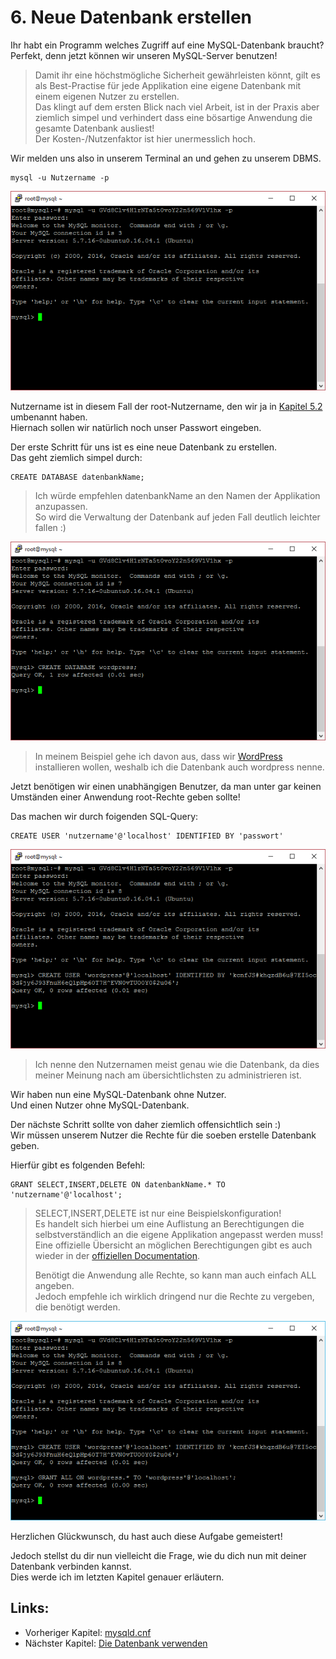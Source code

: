 # 6. Neue Datenbank erstellen

Ihr habt ein Programm welches Zugriff auf eine MySQL-Datenbank braucht?  
Perfekt, denn jetzt können wir unseren MySQL-Server benutzen!

> Damit ihr eine höchstmögliche Sicherheit gewährleisten könnt, gilt es als Best-Practise für jede Applikation eine eigene Datenbank mit einem eigenen Nutzer zu erstellen.  
> Das klingt auf dem ersten Blick nach viel Arbeit, ist in der Praxis aber ziemlich simpel und verhindert dass eine bösartige Anwendung die gesamte Datenbank ausliest!  
> Der Kosten-/Nutzenfaktor ist hier unermesslich hoch.

Wir melden uns also in unserem Terminal an und gehen zu unserem DBMS.

```
mysql -u Nutzername -p
```

![](/assets/create-database-1.png)

Nutzername ist in diesem Fall der root-Nutzername, den wir ja in [Kapitel 5.2](/der-root-user.md) umbenannt haben.  
Hiernach sollen wir natürlich noch unser Passwort eingeben.

Der erste Schritt für uns ist es eine neue Datenbank zu erstellen.  
Das geht ziemlich simpel durch:

```
CREATE DATABASE datenbankName;
```

> Ich würde empfehlen datenbankName an den Namen der Applikation anzupassen.  
> So wird die Verwaltung der Datenbank auf jeden Fall deutlich leichter fallen :\)

![](/assets/create-database-2.png)

> In meinem Beispiel gehe ich davon aus, dass wir [WordPress ](https://de.wordpress.com/)installieren wollen, weshalb ich die Datenbank auch wordpress nenne.

Jetzt benötigen wir einen unabhängigen Benutzer, da man unter gar keinen Umständen einer Anwendung root-Rechte geben sollte!

Das machen wir durch foigenden SQL-Query:

```
CREATE USER 'nutzername'@'localhost' IDENTIFIED BY 'passwort'
```

![](/assets/create-database-3.png)

> Ich nenne den Nutzernamen meist genau wie die Datenbank, da dies meiner Meinung nach am übersichtlichsten zu administrieren ist.

Wir haben nun eine MySQL-Datenbank ohne Nutzer.  
Und einen Nutzer ohne MySQL-Datenbank.

Der nächste Schritt sollte von daher ziemlich offensichtlich sein :\)  
Wir müssen unserem Nutzer die Rechte für die soeben erstelle Datenbank geben.

Hierfür gibt es folgenden Befehl:

```
GRANT SELECT,INSERT,DELETE ON datenbankName.* TO 'nutzername'@'localhost';
```

> SELECT,INSERT,DELETE ist nur eine Beispielskonfiguration!  
> Es handelt sich hierbei um eine Auflistung an Berechtigungen die selbstverständlich an die eigene Applikation angepasst werden muss!  
> Eine offizielle Übersicht an möglichen Berechtigungen gibt es auch wieder in der [offiziellen Documentation](https://dev.mysql.com/doc/refman/5.7/en/privileges-provided.html).
>
> Benötigt die Anwendung alle Rechte, so kann man auch einfach ALL angeben.  
> Jedoch empfehle ich wirklich dringend nur die Rechte zu vergeben, die benötigt werden.

![](/assets/create-database-4.png)

Herzlichen Glückwunsch, du hast auch diese Aufgabe gemeistert!

Jedoch stellst du dir nun vielleicht die Frage, wie du dich nun mit deiner Datenbank verbinden kannst.  
Dies werde ich im letzten Kapitel genauer erläutern.

## Links:

* Vorheriger Kapitel: [mysqld.cnf](/mysqldcnf.md)
* Nächster Kapitel: [Die Datenbank verwenden](/die-datenbank-verwenden.md)



